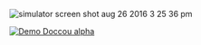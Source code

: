 ![simulator screen shot aug 26 2016 3 25 36 pm](https://cloud.githubusercontent.com/assets/18044565/18001629/74da273a-6ba1-11e6-8e75-15758b8a4c0b.png)

[![Demo Doccou alpha](http://share.gifyoutube.com/KzB6Gb.gif)](https://www.youtube.com/watch?v=ek1j272iAmc)

